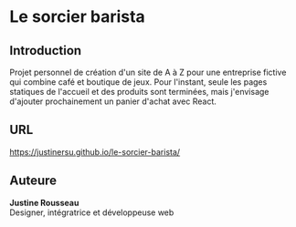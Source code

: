 # Le sorcier barista

## Introduction
Projet personnel de création d'un site de A à Z pour une entreprise fictive qui combine café et boutique de jeux. Pour l'instant, seule les pages statiques de l'accueil et des produits sont terminées, mais j'envisage d'ajouter prochainement un panier d'achat avec React.

## URL
https://justinersu.github.io/le-sorcier-barista/

## Auteure
**Justine Rousseau**</br>
Designer, intégratrice et développeuse web
